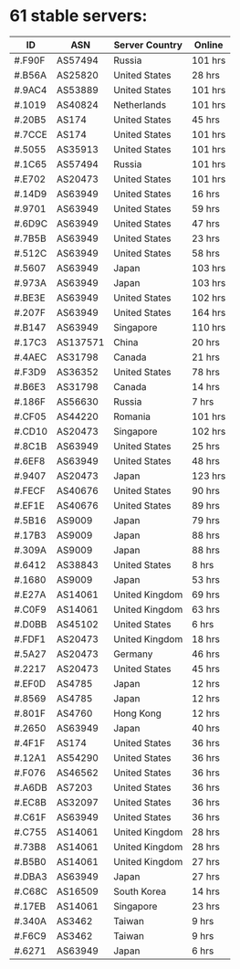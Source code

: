 # 61 stable servers:

| ID | ASN | Server Country | Online |
| ------ | ------ | ------ | ------ |
| #.F90F | AS57494 | Russia | 101 hrs |
| #.B56A | AS25820 | United States | 28 hrs |
| #.9AC4 | AS53889 | United States | 101 hrs |
| #.1019 | AS40824 | Netherlands | 101 hrs |
| #.20B5 | AS174 | United States | 45 hrs |
| #.7CCE | AS174 | United States | 101 hrs |
| #.5055 | AS35913 | United States | 101 hrs |
| #.1C65 | AS57494 | Russia | 101 hrs |
| #.E702 | AS20473 | United States | 101 hrs |
| #.14D9 | AS63949 | United States | 16 hrs |
| #.9701 | AS63949 | United States | 59 hrs |
| #.6D9C | AS63949 | United States | 47 hrs |
| #.7B5B | AS63949 | United States | 23 hrs |
| #.512C | AS63949 | United States | 58 hrs |
| #.5607 | AS63949 | Japan | 103 hrs |
| #.973A | AS63949 | Japan | 103 hrs |
| #.BE3E | AS63949 | United States | 102 hrs |
| #.207F | AS63949 | United States | 164 hrs |
| #.B147 | AS63949 | Singapore | 110 hrs |
| #.17C3 | AS137571 | China | 20 hrs |
| #.4AEC | AS31798 | Canada | 21 hrs |
| #.F3D9 | AS36352 | United States | 78 hrs |
| #.B6E3 | AS31798 | Canada | 14 hrs |
| #.186F | AS56630 | Russia | 7 hrs |
| #.CF05 | AS44220 | Romania | 101 hrs |
| #.CD10 | AS20473 | Singapore | 102 hrs |
| #.8C1B | AS63949 | United States | 25 hrs |
| #.6EF8 | AS63949 | United States | 48 hrs |
| #.9407 | AS20473 | Japan | 123 hrs |
| #.FECF | AS40676 | United States | 90 hrs |
| #.EF1E | AS40676 | United States | 89 hrs |
| #.5B16 | AS9009 | Japan | 79 hrs |
| #.17B3 | AS9009 | Japan | 88 hrs |
| #.309A | AS9009 | Japan | 88 hrs |
| #.6412 | AS38843 | United States | 8 hrs |
| #.1680 | AS9009 | Japan | 53 hrs |
| #.E27A | AS14061 | United Kingdom | 69 hrs |
| #.C0F9 | AS14061 | United Kingdom | 63 hrs |
| #.D0BB | AS45102 | United States | 6 hrs |
| #.FDF1 | AS20473 | United Kingdom | 18 hrs |
| #.5A27 | AS20473 | Germany | 46 hrs |
| #.2217 | AS20473 | United States | 45 hrs |
| #.EF0D | AS4785 | Japan | 12 hrs |
| #.8569 | AS4785 | Japan | 12 hrs |
| #.801F | AS4760 | Hong Kong | 12 hrs |
| #.2650 | AS63949 | Japan | 40 hrs |
| #.4F1F | AS174 | United States | 36 hrs |
| #.12A1 | AS54290 | United States | 36 hrs |
| #.F076 | AS46562 | United States | 36 hrs |
| #.A6DB | AS7203 | United States | 36 hrs |
| #.EC8B | AS32097 | United States | 36 hrs |
| #.C61F | AS63949 | United States | 36 hrs |
| #.C755 | AS14061 | United Kingdom | 28 hrs |
| #.73B8 | AS14061 | United Kingdom | 28 hrs |
| #.B5B0 | AS14061 | United Kingdom | 27 hrs |
| #.DBA3 | AS63949 | Japan | 27 hrs |
| #.C68C | AS16509 | South Korea | 14 hrs |
| #.17EB | AS14061 | Singapore | 23 hrs |
| #.340A | AS3462 | Taiwan | 9 hrs |
| #.F6C9 | AS3462 | Taiwan | 9 hrs |
| #.6271 | AS63949 | Japan | 6 hrs |


